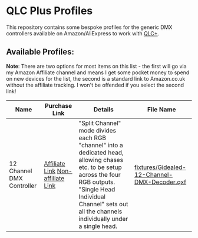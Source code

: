 # QLC Plus Profiles

This repository contains some bespoke profiles for the generic DMX controllers available on Amazon/AliExpress to work with [QLC+](https://www.qlcplus.org).

## Available Profiles:

**Note**: There are two options for most items on this list - the first will go via my Amazon Affiliate channel and means I get some pocket money to spend on new devices for the list, the second is a standard link to Amazon.co.uk without the affiliate tracking.  I won't be offended if you select the second link!

| Name | Purchase Link | Details | File Name |
|------|---------------|---------|-----------|
| 12 Channel DMX Controller | [Affiliate Link](https://amzn.to/46k7VPc) [Non-affiliate Link](https://www.amazon.co.uk/dp/B09NFQ85PL) | "Split Channel" mode divides each RGB "channel" into a dedicated head, allowing chases etc. to be setup across the four RGB outputs. "Single Head Individual Channel" sets out all the channels individually under a single head. | [fixtures/Gidealed-12-Channel-DMX-Decoder.qxf](fixtures/Gidealed-12-Channel-DMX-Decoder.qxf) |
